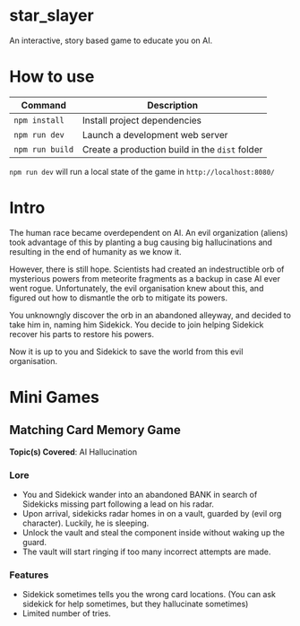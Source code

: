 # star_slayer
An interactive, story based game to educate you on AI.

# How to use
| Command | Description |
|---------|-------------|
| `npm install` | Install project dependencies |
| `npm run dev` | Launch a development web server |
| `npm run build` | Create a production build in the `dist` folder |

`npm run dev` will run a local state of the game in `http://localhost:8080/`

# Intro
The human race became overdependent on AI. An evil organization (aliens) took advantage of this by planting a bug causing big hallucinations and resulting in the end of humanity as we know it.

However, there is still hope. Scientists had created an indestructible orb of mysterious powers from meteorite fragments as a backup in case AI ever went rogue. Unfortunately, the evil organisation knew about this, and figured out how to dismantle the orb to mitigate its powers.

You unknowngly discover the orb in an abandoned alleyway, and decided to take him in, naming him Sidekick. You decide to join helping Sidekick recover his parts to restore his powers.

Now it is up to you and Sidekick to save the world from this evil organisation.

# Mini Games

## Matching Card Memory Game

**Topic(s) Covered**: AI Hallucination

### Lore
* You and Sidekick wander into an abandoned BANK in search of Sidekicks missing part following a lead on his radar.
* Upon arrival, sidekicks radar homes in on a vault, guarded by (evil org character). Luckily, he is sleeping.
* Unlock the vault and steal the component inside without waking up the guard. 
* The vault will start ringing if too many incorrect attempts are made.

### Features
* Sidekick sometimes tells you the wrong card locations. (You can ask sidekick for help sometimes, but they hallucinate sometimes) 
* Limited number of tries.

